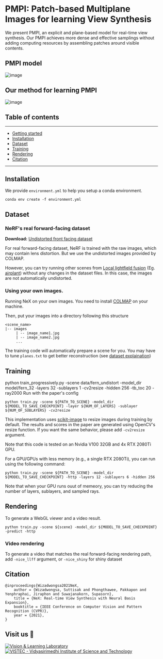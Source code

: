 # PMPI: Patch-based Multiplane Images for learning View Synthesis

We present PMPI, an explicit and plane-based model for real-time view synthesis. Our PMPI
achieves more dense and effective samplings without adding computing resources by assembling patches around visible contents.

## PMPI model
![image](https://github.com/Jiangxg/PMPI/assets/41377695/e7f1edcc-6933-4ff4-91e7-1245b3d2a980)

## Our method for learning PMPI
![image](https://github.com/Jiangxg/PMPI/assets/41377695/0a80d94c-1bac-46e1-b562-b009656c3d48)


## Table of contents
-----
  * [Getting started](#Getting-started)
  * [Installation](#Installation)
  * [Dataset](#Dataset)
  * [Training](#Training)
  * [Rendering](#Rendering)
  * [Citation](#citation)
------

## Installation
We provide `environment.yml` to help you setup a conda environment. 

```shell
conda env create -f environment.yml
```

## Dataset
### NeRF's  real forward-facing dataset
**Download:** [Undistorted front facing dataset](https://vistec-my.sharepoint.com/:f:/g/personal/pakkapon_p_s19_vistec_ac_th/ErjPRRL9JnFIp8MN6d1jEuoB3XVoxJkffPjfoPyhHkj0dg?e=qIunN0)

For real forward-facing dataset, NeRF is trained with the raw images, which may contain lens distortion. But we use the undistorted images provided by COLMAP.

However, you can try running other scenes from [Local lightfield fusion](https://github.com/Fyusion/LLFF) (Eg. [airplant](https://github.com/Fyusion/LLFF/blob/master/imgs/viewer.gif)) without any changes in the dataset files. In this case, the images are not automatically undistorted.

### Using your own images.

Running NeX on your own images. You need to install [COLMAP](https://colmap.github.io/) on your machine.

Then, put your images into a directory following this structure
```
<scene_name>
|-- images
     | -- image_name1.jpg
     | -- image_name2.jpg
     ...
```

The training code will automatically prepare a scene for you. You may have to tune `planes.txt` to get better reconstruction (see [dataset explaination](https://vistec-my.sharepoint.com/:t:/g/personal/pakkapon_p_s19_vistec_ac_th/EYBtE-X95pFLscoLFehUMtQBjrrYKQ9mxVEzKzNlDuoZLw?e=bODHZ4))


## Training
python train_progressively.py -scene data/fern_undistort -model_dir model/fern_32 -layers 32 -sublayers 1 -cv2resize -hidden 256 -tb_toc 20 -ray2000 
Run with the paper's config
```shell
python train.py -scene ${PATH_TO_SCENE} -model_dir ${MODEL_TO_SAVE_CHECKPOINT} -layer ${NUM_OF_LAYERS} -sublayer ${NUM_OF_SUBLAYERS} -cv2resize
```

This implementation uses [scikit-image](https://scikit-image.org/) to resize images during training by default. The results and scores in the paper are generated using OpenCV's resize function. If you want the same behavior, please add `-cv2resize` argument.

Note that this code is tested on an Nvidia V100 32GB and 4x RTX 2080Ti GPU.

For a GPU/GPUs with less memory (e.g., a single RTX 2080Ti), you can run using the following command:
```shell
python train.py -scene ${PATH_TO_SCENE} -model_dir ${MODEL_TO_SAVE_CHECKPOINT} -http -layers 12 -sublayers 6 -hidden 256
```
Note that when your GPU runs ouut of memeory, you can try reducing the number of layers, sublayers, and sampled rays.

## Rendering

To generate a WebGL viewer and a video result.
```shell
python train.py -scene ${scene} -model_dir ${MODEL_TO_SAVE_CHECKPOINT} -predict -http
```

### Video rendering

To generate a video that matches the real forward-facing rendering path, add `-nice_llff` argument, or `-nice_shiny` for shiny dataset



## Citation

```
@inproceedings{Wizadwongsa2021NeX,
    author = {Wizadwongsa, Suttisak and Phongthawee, Pakkapon and Yenphraphai, Jiraphon and Suwajanakorn, Supasorn},
    title = {NeX: Real-time View Synthesis with Neural Basis Expansion},
    booktitle = {IEEE Conference on Computer Vision and Pattern Recognition (CVPR)}, 
    year = {2021},
}
```

## Visit us 🦉
[![Vision & Learning Laboratory](https://i.imgur.com/hQhkKhG.png)](https://vistec.ist/vision) [![VISTEC - Vidyasirimedhi Institute of Science and Technology](https://i.imgur.com/4wh8HQd.png)](https://vistec.ist/)

